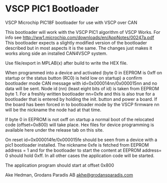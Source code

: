 <h1>VSCP PIC1 Bootloader</h1>
VSCP Microchip PIC18F bootloader for use with VSCP over CAN 

This bootloader will work with the VSCP PIC1 algorithm of VSCP Works. For info see 
http://ww1.microchip.com/downloads/en/AppNotes/00247a.pdf 
This bootloader expects a slightly modified version of the bootloader described but 
in most aspects it is the same. The changes just makes it works along side an installed
CAN4VSCP system.

Use file/export in MPLAB(x) after build to write the HEX file.

When programmed into a device and activated (byte 0 in EEPROM is 0xff on startup or the status
button (RC0) is held low on startup) a confirm bootloader mode CAN message with id=0x000014nn/0x000015nn 
and no data will be sent. Node id (nn) (least eight bits of id) is taken from EEPROM byte 1. For a freshly 
written bootloader nn=0xfe and this is also true for a bootloader that is entered by holding the init. button 
and power a board. If the board has been forced in to bootloader mode by the VSCP firmware nn will be the
nickname the node had at that time.

If byte 0 in EEPROM is not oxff on startup a normal boot of the relocated code (offset=0x800) will take place.
Hex files for device programming is available here under the release tab on this site.

On reset id=0x000014fe/0x000015fe should be seen from a device with a pic1 bootloader installed. The nickname 
0xfe is fetched from EEPROM address = 1 and for the bootloader to start the content at EEPROM address= 0 should 
hold 0xff. In all other cases the application code will be started. 

The application program should start at offset 0x800

Ake Hedman, Grodans Paradis AB
akhe@grodansparadis.com
